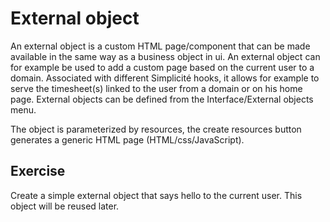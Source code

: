 # External object

An external object is a custom HTML page/component that can be made available in the same way as a business object in ui.
An external object can for example be used to add a custom page based on the current user to a domain.
Associated with different Simplicité hooks, it allows for example to serve the timesheet(s) linked to the user from a domain or on his home page.
External objects can be defined from the Interface/External objects menu.

The object is parameterized by resources, the create resources button generates a generic HTML page (HTML/css/JavaScript).

## Exercise
Create a simple external object that says hello to the current user. This object will be reused later.